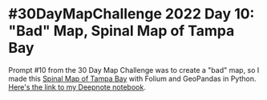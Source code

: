 # #30DayMapChallenge 2022 Day 10: "Bad" Map, Spinal Map of Tampa Bay
Prompt #10 from the 30 Day Map Challenge was to create a "bad" map, so I made this [Spinal Map of Tampa Bay](https://deepnote.com/@nicoledesignsdata/30DayMapChallenge-2a82fafc-8964-4c12-93c0-b9d135f4aa1c) with Folium and GeoPandas in Python. [Here's the link to my Deepnote notebook](https://deepnote.com/workspace/nicoledesignsdata-068356e6-097a-45fa-a6d2-da1eccff5564/project/30DayMapChallenge-2a82fafc-8964-4c12-93c0-b9d135f4aa1c/notebook/30-day-map-challenge-bad-map%2FBad%20Map-d445d5a2eeb84a1bb494836d8d1de8bd). 
